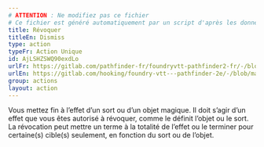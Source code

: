 ```yaml
---
# ATTENTION : Ne modifiez pas ce fichier
# Ce fichier est généré automatiquement par un script d'après les données du module Foundry VTT officiel et de sa traduction
title: Révoquer
titleEn: Dismiss
type: action
typeFr: Action Unique
id: AjLSHZSWQ90exdLo
urlFr: https://gitlab.com/pathfinder-fr/foundryvtt-pathfinder2-fr/-/blob/master/data/actions/AjLSHZSWQ90exdLo.htm
urlEn: https://gitlab.com/hooking/foundry-vtt---pathfinder-2e/-/blob/master/packs/data/actions.db/dismiss.json
group: actions
layout: action
---
```

Vous mettez fin à l’effet d’un sort ou d’un objet magique. Il doit s’agir d’un effet que vous êtes autorisé à révoquer, comme le définit l’objet ou le sort. La révocation peut mettre un terme à la totalité de l’effet ou le terminer pour certaine(s) cible(s) seulement, en fonction du sort ou de l’objet.


